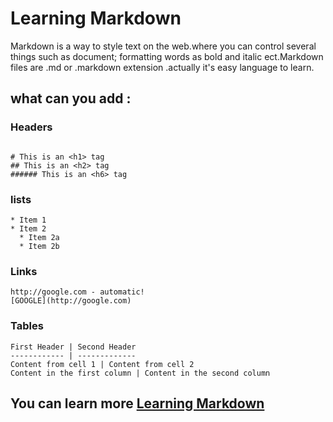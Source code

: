 # Learning Markdown

Markdown is a way to style text on the web.where you can control several things such as document; formatting words as bold and italic ect.Markdown files are  .md or .markdown extension .actually it's easy language to learn.

## what can you add :

### Headers
```

# This is an <h1> tag
## This is an <h2> tag
###### This is an <h6> tag
```
### lists 
```
* Item 1
* Item 2
  * Item 2a
  * Item 2b
  ```
  ### Links
  ```
  http://google.com - automatic!
[GOOGLE](http://google.com)
```
### Tables
```
First Header | Second Header
------------ | -------------
Content from cell 1 | Content from cell 2
Content in the first column | Content in the second column
```

## You can learn more [Learning Markdown](https://guides.github.com/features/mastering-markdown/)

